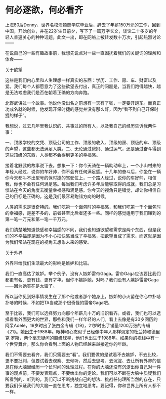 # 何必逐欲，何必看齐

上海80后Denny，世界名校沃顿商学院毕业后，辞去了年薪150万元的工作，回到中国，开始创业，并在22岁生日前夕，写下了一篇万字长文，谈论二十多岁的年轻人普遍关心的种种话题。此文一出，即在网络上被转发数十万次，引起热烈讨论—— 

在说自己的一些有趣故事前，我想先说点对一些一直困扰着我们的关键词的理解和体会—— 

关于欲望 

这些是我们内心里和人生理想一样真实的东西：学历、工作、房、车、财富以及爱。我们每个人都愿意为了这些欲望去付出，真正的问题是，当我们跑得越快，越是无法考虑我们是否在朝着正确的方向奔跑。 

北野武讲过一个故事。他说他没出名之前想有一天有了钱，一定要开跑车。而真正功成名就的时候，他发现开保时捷的感觉并没有那么好，因为“看不到自己开保时捷的样子”。 

我想说，过去几年里我认识的、共事过的所有人，以及我自己的经历告诉我两件事： 

一、顶级学校的文凭、顶级公司的工作、顶级的收入、顶级的房、顶级的车、顶级的声望，这些都无法满足人类。二、无论通过爸妈、通过运气，还是通过奋斗得到这些顶级的东西，人类都不会得到更多的幸福感。 

接着北野武的故事说下去。想象一下：你今天骑在一辆助动车上，一个小山村来的年轻人经过，说你的车好帅，你不会有任何满足感。十几年的奋斗后，你坐在一辆你今天都叫不出型号的保时捷的驾驶位上，一个路人经过，说你的车好帅，相信我，你也不会有任何满足感。每当我们考虑许多年后能够取得的成就，我们总是习惯站在今天的角度去衡量幸福感和满足感。你今天的视角只是错觉，却让你相信自己的目标是正确的。这是我们最容易跑错方向的时候。 

人类的需求是很奇特的。我们吃第一个面包时的幸福感，和我们吃第一千个面包时的幸福感，是差不多的，前者甚至比后者还多一些。同样的感觉适用于我们赚到的第一笔一万元和第一笔一千万元。 

我们清楚地知道快感和幸福感的不同，我们也知道欲望和需求是两个东西，但是我们的不幸福却是因为不小心把快感当成了幸福感，把欲望当成了需求，而这就是因为我们常站在现在的视角去想象未来的感受。 

关于外界 

外界带给我们生活最大的影响是嫉妒和比较。 

我们一直高估了嫉妒。举个例子，没有人嫉妒雷帝Gaga。雷帝Gaga应该要比我们都更有名、更有钱、更有才华。但你不嫉妒她，对吗？我们没有人嫉妒雷帝Gaga——因为她实在是太雷了。 

所以当你见到好事情发生在了那个他或者那个她身上，嫉妒的小火苗在你心中扑哧扑哧的时候，不如把TA当成那个很奇怪的雷帝Gaga吧。 

至于比较，我们可以选择努力向那个年薪几十万的旧识看齐。或者，我们也可以选择看看外面更大的世界，那些和我们一样年轻的人们。看上去像是有30岁阅历的阿呆Adele，19岁时出了张白金专辑《19》，21岁时出了销量1200万张的专辑《21》。她出生于1988年。眼神和心态似乎已经像中年人那样淡定的杜兰特和德里克·罗斯，两个毫无疑问的超级球星，他们也出生于1988年。如果你的视线中有一个世界舞台，那么你会看到上面的人物已经越来越接近你的年龄。 

我们不需要去看齐，我们只需要去“看”。我们要做的是试着不去嫉妒，不去比较，更不要批判，但要试着去观察、去倾听，然后去思考、去沉淀、去让所有外界的信息在你大脑里经历一个长时间的处理过程。在你的大脑还没有沉淀出你自己对一件事的观点前，不要发表观点，不要给出你的定论。我们可以不断在大脑中质疑我们所看到的、听到的，我们可以不断挑战自己的想法、挑战任何理所当然的存在，只要我们保证我们的大脑一直在思考，独立地思考。要记得，你和世界上所有人都不一样。